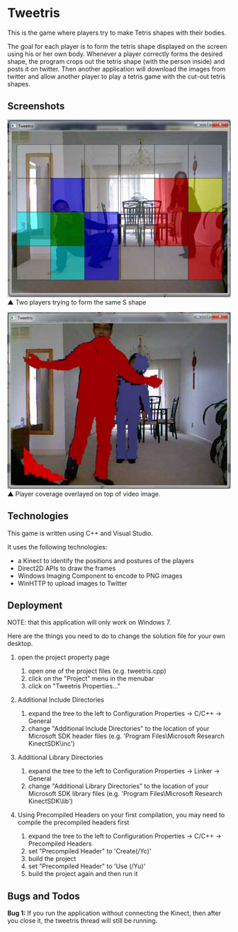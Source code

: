 # Tweetris

This is the game where players try to make Tetris shapes with their bodies.

The goal for each player is to form the tetris shape displayed on the screen
using his or her own body. Whenever a player correctly forms the desired shape,
the program crops out the tetris shape (with the person inside) and posts it on
twitter. Then another application will download the images from twitter and
allow another player to play a tetris game with the cut-out tetris shapes.

## Screenshots

![Two players trying to form the same S shape](screenshots/twoplayers.jpg)
▲ Two players trying to form the same S shape

![Player coverage overlayed on top of video image.](screenshots/depth.jpg)
▲ Player coverage overlayed on top of video image.

## Technologies

This game is written using C++ and Visual Studio.

It uses the following technologies:
- a Kinect to identify the positions and postures of the players
- Direct2D APIs to draw the frames
- Windows Imaging Component to encode to PNG images
- WinHTTP to upload images to Twitter

## Deployment

NOTE: that this application will only work on Windows 7.

Here are the things you need to do to change the solution file for
your own desktop.

1.  open the project property page
    1. open one of the project files (e.g. tweetris.cpp)
    2. click on the "Project" menu in the menubar
    3. click on "Tweetris Properties..."

2.  Additional Include Directories
    1.  expand the tree to the left to
        Configuration Properties -> C/C++ -> General
    2.  change "Additional Include Directories" to the location of
        your Microsoft SDK header files
        (e.g. 'Program Files\Microsoft Research KinectSDK\inc')

3.  Additional Library Directories
    1.  expand the tree to the left to
        Configuration Properties -> Linker -> General
    2.  change "Additional Library Directories" to the location of
        your Microsoft SDK library files
        (e.g. 'Program Files\Microsoft Research KinectSDK\lib')

4.  Using Precompiled Headers
    on your first compilation, you may need to compile the precompiled
    headers first
    1.  expand the tree to the left to
        Configuration Properties -> C/C++ -> Precompiled Headers
    2.  set "Precompiled Header" to 'Create(/Yc)'
    3.  build the project
    4.  set "Precompiled Header" to 'Use (/Yu)'
    5.  build the project again and then run it

## Bugs and Todos

**Bug 1:**
If you run the application without connecting the Kinect, then after you close
it, the tweetris thread will still be running.
